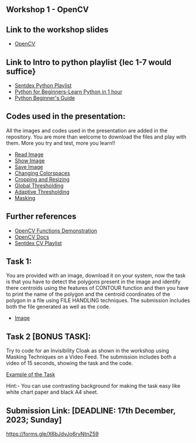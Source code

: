 ## Workshop 1 - OpenCV

## Link to the workshop slides
- [OpenCV](https://docs.google.com/presentation/d/1hrVRDUTWKF5IjQAbo1G6NIG1TVp25bNuBvw8BT7SoHU/edit?usp=sharing)

## Link to Intro to python playlist {lec 1-7 would suffice}
- [Sentdex Python Playlist](https://www.youtube.com/watch?v=eXBD2bB9-RA&list=PLQVvvaa0QuDeAams7fkdcwOGBpGdHpXln)
- [Python for Beginners-Learn Python in 1 hour](https://youtu.be/kqtD5dpn9C8?si=Vm-AFsbV97xW-7sL)
- [Python Beginner's Guide](https://wiki.python.org/moin/BeginnersGuide)

## Codes used in the presentation:
All the images and codes used in the presentation are added in the repository. You are more than welcome to download the files and play with them. More you try and test, more you learn!!
- [Read Image](https://github.com/Robotics-Club-IIT-BHU/Robotics-Winter-Camp-2023/blob/main/Workshop1_OpenCV/read_mage.py)
- [Show Image](https://github.com/Robotics-Club-IIT-BHU/Robotics-Winter-Camp-2023/blob/main/Workshop1_OpenCV/show_image.py)
- [Save Image](https://github.com/Robotics-Club-IIT-BHU/Robotics-Winter-Camp-2023/blob/main/Workshop1_OpenCV/save_image.py)
- [Changing Colorspaces](https://github.com/Robotics-Club-IIT-BHU/Robotics-Winter-Camp-2023/blob/main/Workshop1_OpenCV/changing_colorspaces.py)
- [Cropping and Resizing](https://github.com/Robotics-Club-IIT-BHU/Robotics-Winter-Camp-2023/blob/main/Workshop1_OpenCV/resize_crop.py)
- [Global Thresholding](https://github.com/Robotics-Club-IIT-BHU/Robotics-Winter-Camp-2023/blob/main/Workshop1_OpenCV/global_thresholding.py)
- [Adaptive Thresholding](https://github.com/Robotics-Club-IIT-BHU/Robotics-Winter-Camp-2023/blob/main/Workshop1_OpenCV/adaptive_thresholding.py)
- [Masking](https://github.com/Robotics-Club-IIT-BHU/Robotics-Winter-Camp-2023/blob/main/Workshop1_OpenCV/masking.py)

## Further references
- [OpenCV Functions Demonstration](https://github.com/ajitsingh98/Hands-on-with-OpenCV/blob/main/Hands-on-with-openCV.ipynb)
- [OpenCV Docs](https://docs.opencv.org/4.x/d2/d96/tutorial_py_table_of_contents_imgproc.html)
- [Sentdex CV Playlist](https://www.youtube.com/watch?v=Z78zbnLlPUA&list=PLQVvvaa0QuDdttJXlLtAJxJetJcqmqlQq)

## Task 1: 
You are provided with an image, download it on your system, now the task is that you have to detect the polygons present in the image and identify there centroids using the features of CONTOUR function and then you have to print the name of the polygon and the centroid coordinates of the polygon in a file using FILE HANDLING techniques. The submission includes both the file generated as well as the code.
- [Image](https://github.com/Robotics-Club-IIT-BHU/Robotics-Winter-Camp-2023/blob/main/Workshop1_OpenCV/images/image.jpeg)

## Task 2 [BONUS TASK]: 
Try to code for an Invisibility Cloak as shown in the workshop using Masking Techniques on a Video Feed. The submission includes both a video of 15 seconds, showing the task and the code.

[Example of the Task](https://drive.google.com/file/d/15mhOSm9QPTaox_V3csLHBd3pmsReziKN/view?usp=sharing)

Hint:- You can use contrasting background for making the task easy like white chart paper and black A4 sheet.

## Submission Link: [DEADLINE: 17th December, 2023; Sunday]
https://forms.gle/X6bJdvJo6rvNtnZ59
